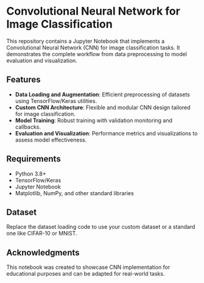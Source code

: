 # Convolutional Neural Network for Image Classification

This repository contains a Jupyter Notebook that implements a Convolutional Neural Network (CNN) for image classification tasks. It demonstrates the complete workflow from data preprocessing to model evaluation and visualization.

## Features
- **Data Loading and Augmentation**:
  Efficient preprocessing of datasets using TensorFlow/Keras utilities.
- **Custom CNN Architecture**:
  Flexible and modular CNN design tailored for image classification.
- **Model Training**:
  Robust training with validation monitoring and callbacks.
- **Evaluation and Visualization**:
  Performance metrics and visualizations to assess model effectiveness.

## Requirements
- Python 3.8+
- TensorFlow/Keras
- Jupyter Notebook
- Matplotlib, NumPy, and other standard libraries

## Dataset
Replace the dataset loading code to use your custom dataset or a standard one like CIFAR-10 or MNIST.

## Acknowledgments
This notebook was created to showcase CNN implementation for educational purposes and can be adapted for real-world tasks.
